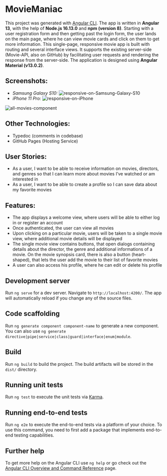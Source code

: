 # MovieManiac

This project was generated with [Angular CLI](https://github.com/angular/angular-cli).
The app is written in **Angular 13**, with the help of **Node.js 16.13.0** and **npm (version 8)**. Starting with a user registration form and then getting past the login form, the user lands on the main page, where he can view movie cards and click on them to get more information. This single-page, responsive movie app is built with routing and several interface views. It supports the existing server-side (Movie-API, also on GitHub) by facilitating user requests and rendering the response from the server-side. The application is designed using **Angular Material (v13.0.2)**.

## Screenshots:

- *Samsung Galaxy S10:*
![responsive-on-Samsung-Galaxy-S10](https://user-images.githubusercontent.com/83455469/144748125-119c3bb0-3191-457b-b147-ae5035ac7cf9.PNG)
- *iPhone 11 Pro:*
![responsive-on-iPhone](https://user-images.githubusercontent.com/83455469/144748126-bd6bb786-7f30-48f6-9125-98a437b16e7d.PNG)

![all-movies-component](https://user-images.githubusercontent.com/83455469/144748147-e4aef60a-06b9-4e5a-841a-4bfc36a66842.PNG)


## Other Technologies:

- Typedoc (comments in codebase)
- GitHub Pages (Hosting Service)

## User Stories:

- As a user, I want to be able to receive information on movies, directors, and genres so that I can learn more about movies I’ve watched or am interested in
- As a user, I want to be able to create a profile so I can save data about my favorite movies

## Features:

- The app displays a welcome view, where users will be able to either log in or register an account
- Once authenticated, the user can view all movies
- Upon clicking on a particular movie, users will be taken to a single movie view, where additional movie details will be displayed
- The single movie view contains buttons, that open dialogs containing details about the director, the genre and additional informations of a movie. On the movie synopsis card, there is also a button (heart-shaped), that lets the user add the movie to their list of favorite movies
- A user can also access his profile, where he can edit or delete his profile

## Development server

Run `ng serve` for a dev server. Navigate to `http://localhost:4200/`. The app will automatically reload if you change any of the source files.

## Code scaffolding

Run `ng generate component component-name` to generate a new component. You can also use `ng generate directive|pipe|service|class|guard|interface|enum|module`.

## Build

Run `ng build` to build the project. The build artifacts will be stored in the `dist/` directory.

## Running unit tests

Run `ng test` to execute the unit tests via [Karma](https://karma-runner.github.io).

## Running end-to-end tests

Run `ng e2e` to execute the end-to-end tests via a platform of your choice. To use this command, you need to first add a package that implements end-to-end testing capabilities.

## Further help

To get more help on the Angular CLI use `ng help` or go check out the [Angular CLI Overview and Command Reference](https://angular.io/cli) page.

